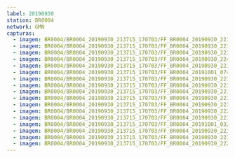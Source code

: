 ```yaml
---
label: 20190930
station: BR0004
network: GMN
capturas:
  - imagem: BR0004/BR0004_20190930_213715_170703/FF_BR0004_20190930_221947_423_0033024.fits_maxpixel.jpg
  - imagem: BR0004/BR0004_20190930_213715_170703/FF_BR0004_20190930_221358_435_0027904.fits_maxpixel.jpg
  - imagem: BR0004/BR0004_20190930_213715_170703/FF_BR0004_20190930_221444_031_0028672.fits_maxpixel.jpg
  - imagem: BR0004/BR0004_20190930_213715_170703/FF_BR0004_20190930_224314_590_0055296.fits_maxpixel.jpg
  - imagem: BR0004/BR0004_20190930_213715_170703/FF_BR0004_20190930_221509_519_0029184.fits_maxpixel.jpg
  - imagem: BR0004/BR0004_20190930_213715_170703/FF_BR0004_20191001_074217_744_0642816.fits_maxpixel.jpg
  - imagem: BR0004/BR0004_20190930_213715_170703/FF_BR0004_20190930_223228_520_0044288.fits_maxpixel.jpg
  - imagem: BR0004/BR0004_20190930_213715_170703/FF_BR0004_20190930_223443_324_0046592.fits_maxpixel.jpg
  - imagem: BR0004/BR0004_20190930_213715_170703/FF_BR0004_20190930_221636_104_0030720.fits_maxpixel.jpg
  - imagem: BR0004/BR0004_20190930_213715_170703/FF_BR0004_20190930_221524_243_0029440.fits_maxpixel.jpg
  - imagem: BR0004/BR0004_20190930_213715_170703/FF_BR0004_20190930_223337_663_0045568.fits_maxpixel.jpg
  - imagem: BR0004/BR0004_20190930_213715_170703/FF_BR0004_20190930_222840_763_0041216.fits_maxpixel.jpg
  - imagem: BR0004/BR0004_20190930_213715_170703/FF_BR0004_20190930_223920_169_0051200.fits_maxpixel.jpg
  - imagem: BR0004/BR0004_20190930_213715_170703/FF_BR0004_20191001_032509_251_0354304.fits_maxpixel.jpg
  - imagem: BR0004/BR0004_20190930_213715_170703/FF_BR0004_20190930_223308_630_0045056.fits_maxpixel.jpg
  - imagem: BR0004/BR0004_20190930_213715_170703/FF_BR0004_20190930_221536_723_0029696.fits_maxpixel.jpg
  - imagem: BR0004/BR0004_20190930_213715_170703/FF_BR0004_20190930_222937_810_0041984.fits_maxpixel.jpg
---
```

